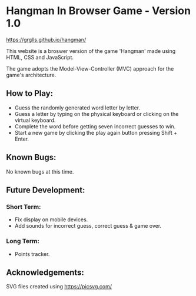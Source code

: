 # Hangman In Browser Game - Version 1.0
https://grglls.github.io/hangman/

This website is a broswer version of the game 'Hangman' made using HTML, CSS and JavaScript.

The game adopts the Model-View-Controller (MVC) approach for the game's architecture.

## How to Play:
* Guess the randomly generated word letter by letter. 
* Guess a letter by typing on the physical keyboard or clicking on the virtual keyboard.
* Complete the word before getting seven incorrect guesses to win.
* Start a new game by clicking the play again button pressing Shift + Enter.

## Known Bugs:
No known bugs at this time.

## Future Development:
### Short Term:
* Fix display on mobile devices.
* Add sounds for incorrect guess, correct guess & game over.

### Long Term:
* Points tracker.

## Acknowledgements:
SVG files created using https://picsvg.com/